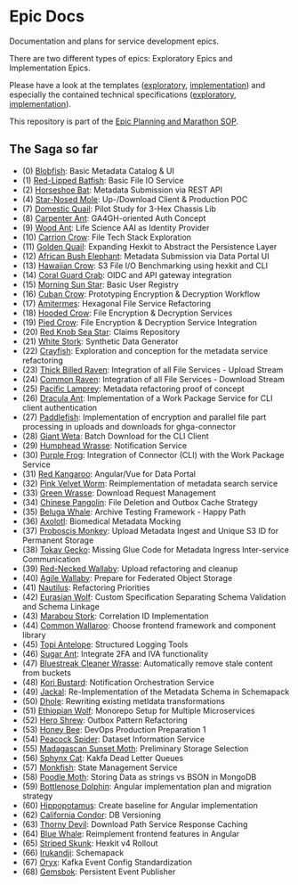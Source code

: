 # Epic Docs

Documentation and plans for service development epics.

There are two different types of epics: Exploratory Epics and Implementation Epics.

Please have a look at the templates ([exploratory](./template_exploratory_epic), [implementation](./template_implementation_epic)) and especially the contained technical specifications ([exploratory](./template_exploratory_epic/technical_specification.md), [implementation](./template_implementation_epic/technical_specification.md)).

This repository is part of the [Epic Planning and Marathon SOP](https://docs.ghga-dev.de/main/sops/sop001_epic_planning.html).

## The Saga so far

- (0) [Blobfish](./0-blob-fish/technical_specification.md): Basic Metadata Catalog & UI
- (1) [Red-Lipped Batfish](./1-red-lipped-batfish/technical_specification.md): Basic File IO Service
- (2) [Horseshoe Bat](./2-horseshoe-bat/technical_specification.md): Metadata Submission via REST API
- (4) [Star-Nosed Mole](./4-star-nosed-mole/technical_specification.md): Up-/Download Client & Production POC
- (7) [Domestic Quail](./7-domestic-quail/technical_specification.md): Pilot Study for 3-Hex Chassis Lib
- (8) [Carpenter Ant](./8-carpenter-ant/technical_specification.md): GA4GH-oriented Auth Concept
- (9) [Wood Ant](./9-wood-ant/technical_specification.md): Life Science AAI as Identity Provider
- (10) [Carrion Crow](./10-carrion-crow/technical_specification.md): File Tech Stack Exploration
- (11) [Golden Quail](./11-golden_quail/technical_specification.md): Expanding Hexkit to Abstract the Persistence Layer
- (12) [African Bush Elephant](./12-african-bush-elephant/technical_specification.md): Metadata Submission via Data Portal UI
- (13) [Hawaiian Crow](./13-hawaiian-crow/technical_specification.md): S3 File I/O Benchmarking using hexkit and CLI
- (14) [Coral Guard Crab](./14-coral-guard-crab/technical_specification.md): OIDC and API gateway integration
- (15) [Morning Sun Star](./15-morning-sun-star/technical_specification.md): Basic User Registry
- (16) [Cuban Crow](./16-cuban-crow/technical_specification.md): Prototyping Encryption & Decryption Workflow
- (17) [Amitermes](./17-amitermes/technical_specification.md): Hexagonal File Service Refactoring
- (18) [Hooded Crow](./18-hooded-crow/technical_specification.md): File Encryption & Decryption Services
- (19) [Pied Crow](./19-pied-raven/technical_specification.md): File Encryption & Decryption Service Integration
- (20) [Red Knob Sea Star](./20-red-knob-sea-star/technical_specification.md): Claims Repository
- (21) [White Stork](./21-white_stork/technical_specification.md): Synthetic Data Generator
- (22) [Crayfish](./22-crayfish/technical_specification.md): Exploration and conception for the metadata service refactoring
- (23) [Thick Billed Raven](./23-thick-billed-raven/technical_specification.md): Integration of all File Services - Upload Stream
- (24) [Common Raven](./24-common-raven/technical_specification.md): Integration of all File Services - Download Stream
- (25) [Pacific Lamprey](./25-pacific_lamprey/technical_specification.md): Metadata refactoring proof of concept
- (26) [Dracula Ant](./26-dracula-ant/technical_specification.md): Implementation of a Work Package Service for CLI client authentication
- (27) [Paddlefish](./27-paddlefish/technical_specification.md): Implementation of encryption and parallel file part processing in uploads and downloads for ghga-connector
- (28) [Giant Weta](./28-giant_weta/technical_specification.md): Batch Download for the CLI Client
- (29) [Humphead Wrasse](./29-humphead-wrasse/technical_specification.md): Notification Service
- (30) [Purple Frog](./30-purple_frog/technical_specification.md): Integration of Connector (CLI) with the Work Package Service
- (31) [Red Kangaroo](./31-red-kangaroo/technical_specification.md): Angular/Vue for Data Portal
- (32) [Pink Velvet Worm](./32-pink-velvet-worm/technical_specification.md): Reimplementation of metadata search service
- (33) [Green Wrasse](./33-green-wrasse/technical_specification.md): Download Request Management
- (34) [Chinese Pangolin](./34-chinese-pangolin/technical_specification.md): File Deletion and Outbox Cache Strategy
- (35) [Beluga Whale](./35-beluga-whale/technical_specification.md): Archive Testing Framework - Happy Path
- (36) [Axolotl](./36-axolotl/technical_specification.md): Biomedical Metadata Mocking
- (37) [Proboscis Monkey](./37-proboscis-monkey/technical_specification.md): Upload Metadata Ingest and Unique S3 ID for Permanent Storage
- (38) [Tokay Gecko](./38-tokay-gecko/technical_specification.md): Missing Glue Code for Metadata Ingress Inter-service Communication
- (39) [Red-Necked Wallaby](./39-red-necked-wallaby/technical_specification.md): Upload refactoring and cleanup
- (40) [Agile Wallaby](./40-agile-wallaby/technical_specification.md): Prepare for Federated Object Storage
- (41) [Nautilus](./41-nautilus/technical_specification.md): Refactoring Priorities
- (42) [Eurasian Wolf](./42-eurasian_wolf/technical_specification.md): Custom Specification Separating Schema Validation and Schema Linkage
- (43) [Marabou Stork](./43-marabou-stork/technical_specification.md): Correlation ID Implementation
- (44) [Common Wallaroo](./44-common-wallaroo/technical_specification.md): Choose frontend framework and component library
- (45) [Topi Antelope](./45-topi-antelope/technical_specification.md): Structured Logging Tools
- (46) [Sugar Ant](./46-sugar-ant/technical_specification.md): Integrate 2FA and IVA functionality
- (47) [Bluestreak Cleaner Wrasse](./47-bluestreak-cleaner-wrasse/technical_specification.md): Automatically remove stale content from buckets
- (48) [Kori Bustard](./48-kori-bustard/technical_specification.md): Notification Orchestration Service
- (49) [Jackal](./49-jackal/technical_specification.md): Re-Implementation of the Metadata Schema in Schemapack
- (50) [Dhole](./50-dhole/technical_specification.md): Rewriting existing metldata transformations
- (51) [Ethiopian Wolf](./51-ethiopian-wolf/technical_specification.md): Monorepo Setup for Multiple Microservices
- (52) [Hero Shrew](./52-hero-shrew/technical_specification.md): Outbox Pattern Refactoring
- (53) [Honey Bee](./53-honey-bee/technical_specification.md): DevOps Production Preparation 1
- (54) [Peacock Spider](./54-peacock-spider/technical_specification.md): Dataset Information Service
- (55) [Madagascan Sunset Moth](./55-madagascan-sunset-moth/technical_specification.md): Preliminary Storage Selection
- (56) [Sphynx Cat](./56-sphynx-cat/technical_specification.md): Kakfa Dead Letter Queues
- (57) [Monkfish](./57-monkfish/technical_specification.md): State Management Service
- (58) [Poodle Moth](./58-poodle-moth/technical_specification.md): Storing Data as strings vs BSON in MongoDB
- (59) [Bottlenose Dolphin](./59-bottlenose-dolphin/technical_specification.md): Angular implementation plan and migration strategy
- (60) [Hippopotamus](./60-hippopotamus/technical_specification.md): Create baseline for Angular implementation
- (62) [California Condor](./62-california-condor/technical_specification.md): DB Versioning
- (63) [Thorny Devil](./63-thorny-devil/technical_specification.md): Download Path Service Response Caching
- (64) [Blue Whale](./64-blue-whale/technical_specification.md): Reimplement frontend features in Angular
- (65) [Striped Skunk](./65-striped-skunk/technical_specification.md): Hexkit v4 Rollout
- (66) [Irukandji](./66-irukandji/technical_specification.md): Schemapack
- (67) [Oryx](./67-oryx/technical_specification.md): Kafka Event Config Standardization
- (68) [Gemsbok](./68-gemsbok/technical_specification.md): Persistent Event Publisher

